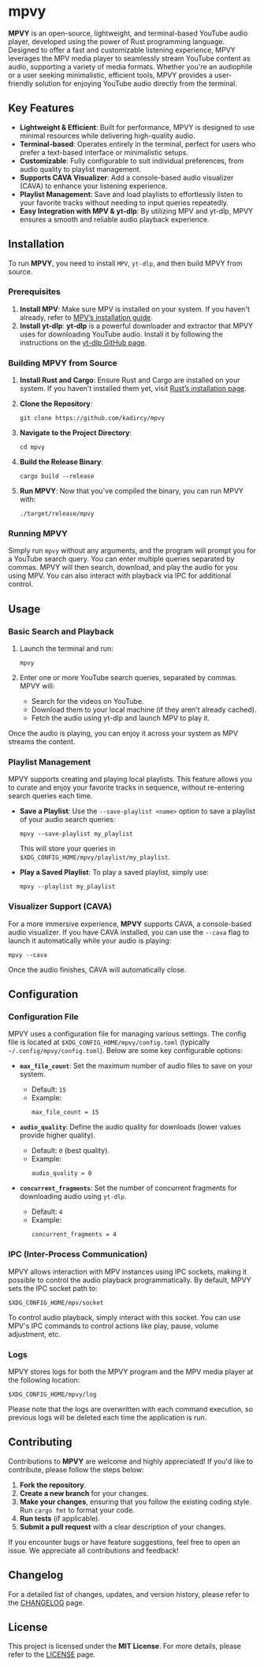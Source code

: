 # mpvy

**MPVY** is an open-source, lightweight, and terminal-based YouTube audio player, developed using the power of Rust programming language. Designed to offer a fast and customizable listening experience, MPVY leverages the MPV media player to seamlessly stream YouTube content as audio, supporting a variety of media formats. Whether you're an audiophile or a user seeking minimalistic, efficient tools, MPVY provides a user-friendly solution for enjoying YouTube audio directly from the terminal.

## Key Features

- **Lightweight & Efficient**: Built for performance, MPVY is designed to use minimal resources while delivering high-quality audio.
- **Terminal-based**: Operates entirely in the terminal, perfect for users who prefer a text-based interface or minimalistic setups.
- **Customizable**: Fully configurable to suit individual preferences, from audio quality to playlist management.
- **Supports CAVA Visualizer**: Add a console-based audio visualizer (CAVA) to enhance your listening experience.
- **Playlist Management**: Save and load playlists to effortlessly listen to your favorite tracks without needing to input queries repeatedly.
- **Easy Integration with MPV & yt-dlp**: By utilizing MPV and yt-dlp, MPVY ensures a smooth and reliable audio playback experience.

## Installation

To run **MPVY**, you need to install `MPV`, `yt-dlp`, and then build MPVY from source.

### Prerequisites

1. **Install MPV**: Make sure MPV is installed on your system. If you haven't already, refer to [MPV’s installation guide](https://mpv.io/).
2. **Install yt-dlp**: **yt-dlp** is a powerful downloader and extractor that MPVY uses for downloading YouTube audio. Install it by following the instructions on the [yt-dlp GitHub page](https://github.com/yt-dlp/yt-dlp).

### Building MPVY from Source

1. **Install Rust and Cargo**: Ensure Rust and Cargo are installed on your system. If you haven't installed them yet, visit [Rust’s installation page](https://www.rust-lang.org/tools/install).
   
2. **Clone the Repository**:
   ```
   git clone https://github.com/kadircy/mpvy
   ``` 

3. **Navigate to the Project Directory**:
   ```
   cd mpvy
   ```

4. **Build the Release Binary**:
   ```
   cargo build --release
   ```

5. **Run MPVY**: Now that you've compiled the binary, you can run MPVY with:
   ```
   ./target/release/mpvy
   ```

### Running MPVY

Simply run `mpvy` without any arguments, and the program will prompt you for a YouTube search query. You can enter multiple queries separated by commas. MPVY will then search, download, and play the audio for you using MPV. You can also interact with playback via IPC for additional control.

## Usage

### Basic Search and Playback

1. Launch the terminal and run:
   ```
   mpvy
   ```

2. Enter one or more YouTube search queries, separated by commas. MPVY will:
   - Search for the videos on YouTube.
   - Download them to your local machine (if they aren't already cached).
   - Fetch the audio using yt-dlp and launch MPV to play it.

Once the audio is playing, you can enjoy it across your system as MPV streams the content.

### Playlist Management

MPVY supports creating and playing local playlists. This feature allows you to curate and enjoy your favorite tracks in sequence, without re-entering search queries each time.

- **Save a Playlist**: Use the `--save-playlist <name>` option to save a playlist of your audio search queries:
   ```
   mpvy --save-playlist my_playlist
   ```
   This will store your queries in `$XDG_CONFIG_HOME/mpvy/playlist/my_playlist`.

- **Play a Saved Playlist**: To play a saved playlist, simply use:
   ```
   mpvy --playlist my_playlist
   ```

### Visualizer Support (CAVA)

For a more immersive experience, **MPVY** supports CAVA, a console-based audio visualizer. If you have CAVA installed, you can use the `--cava` flag to launch it automatically while your audio is playing:
   ```
   mpvy --cava
   ```
Once the audio finishes, CAVA will automatically close.

## Configuration

### Configuration File

MPVY uses a configuration file for managing various settings. The config file is located at `$XDG_CONFIG_HOME/mpvy/config.toml` (typically `~/.config/mpvy/config.toml`). Below are some key configurable options:

- **`max_file_count`**: Set the maximum number of audio files to save on your system.
   - Default: `15`
   - Example:
     ```
     max_file_count = 15
     ```

- **`audio_quality`**: Define the audio quality for downloads (lower values provide higher quality).
   - Default: `0` (best quality).
   - Example:
     ```
     audio_quality = 0
     ```

- **`concurrent_fragments`**: Set the number of concurrent fragments for downloading audio using `yt-dlp`.
   - Default: `4`
   - Example:
     ```
     concurrent_fragments = 4
     ```

### IPC (Inter-Process Communication)

MPVY allows interaction with MPV instances using IPC sockets, making it possible to control the audio playback programmatically. By default, MPVY sets the IPC socket path to:
   ```
   $XDG_CONFIG_HOME/mpv/socket
   ```
To control audio playback, simply interact with this socket. You can use MPV's IPC commands to control actions like play, pause, volume adjustment, etc.

### Logs

MPVY stores logs for both the MPVY program and the MPV media player at the following location:
   ```
   $XDG_CONFIG_HOME/mpvy/log
   ```
Please note that the logs are overwritten with each command execution, so previous logs will be deleted each time the application is run.

## Contributing

Contributions to **MPVY** are welcome and highly appreciated! If you'd like to contribute, please follow the steps below:

1. **Fork the repository**.
2. **Create a new branch** for your changes.
3. **Make your changes**, ensuring that you follow the existing coding style. Run `cargo fmt` to format your code.
4. **Run tests** (if applicable).
5. **Submit a pull request** with a clear description of your changes.

If you encounter bugs or have feature suggestions, feel free to open an issue. We appreciate all contributions and feedback!

## Changelog

For a detailed list of changes, updates, and version history, please refer to the [CHANGELOG](./CHANGELOG.md) page.

## License

This project is licensed under the **MIT License**. For more details, please refer to the [LICENSE](./LICENSE) page.
